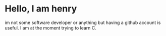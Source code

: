# Hello, I am henry
im not some software developer or anything but having a github account is useful. 
I am at the moment trying to learn C. 

